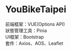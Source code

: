 # YouBikeTaipei

前端框架：VUE(Options API)<br>
狀態管理工具：Pinia<br>
UI框架：Bootstrap<br>
套件：Axios、AOS、Leaflet<br>
